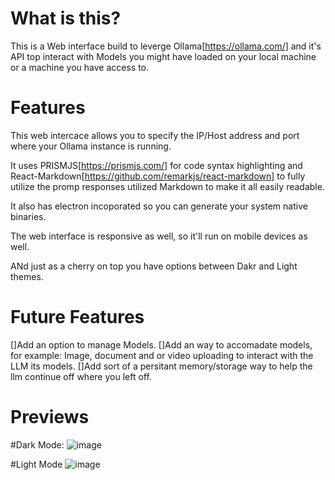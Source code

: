 # What is this?

This is a Web interface build to leverge Ollama[https://ollama.com/] and it's API top interact with Models you might have 
loaded on your local machine or a machine you have access to.

# Features

This web intercace allows you to specify the IP/Host address and port where your Ollama instance is running.

It uses PRISMJS[https://prismjs.com/] for code syntax highlighting and React-Markdown[https://github.com/remarkjs/react-markdown]
to fully utilize the promp responses utilized Markdown to make it all easily readable.

It also has electron incoporated so you can generate your system native binaries.

The web interface is responsive as well, so it'll run on mobile devices as well.

ANd just as a cherry on top you have options between Dakr and Light themes.

# Future Features
[]Add an option to manage Models.
[]Add an way to accomadate models, for example: Image, document and or video uploading to interact with the LLM its models.
[]Add sort of a persitant memory/storage way to help the llm continue off where you left off.

# Previews
#Dark Mode:
![image](https://github.com/user-attachments/assets/0d86dd73-7bb5-4377-8228-a5ebd4598780)


#Light Mode
![image](https://github.com/user-attachments/assets/5ba95e02-da6a-4f84-8845-16b9d34477ad)

